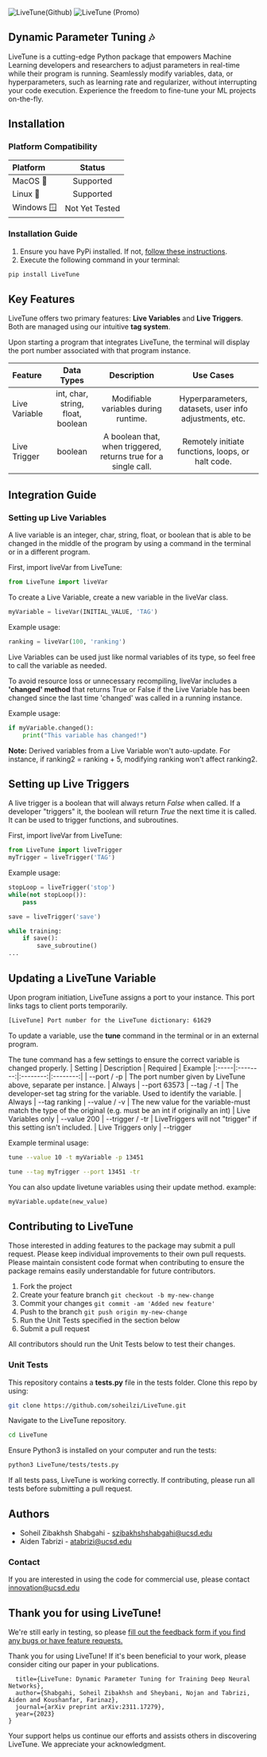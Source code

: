 ![LiveTune(Github)](https://github.com/soheilzi/LiveTune/assets/33820269/ffad7937-4bf7-4b1f-aa7f-2921c4007abf)
![LiveTune (Promo)](https://github.com/soheilzi/LiveTune/assets/33820269/69f333eb-1b0e-4ecd-8b60-e4cba62e6b75)


## Dynamic Parameter Tuning 🎶

LiveTune is a cutting-edge Python package that empowers Machine Learning developers and researchers to adjust parameters in real-time while their program is running. Seamlessly modify variables, data, or hyperparameters, such as learning rate and regularizer, without interrupting your code execution. Experience the freedom to fine-tune your ML projects on-the-fly.

## Installation

### Platform Compatibility

| Platform | Status |
|:--------|:------:|
| MacOS 🍎 | Supported |
| Linux 🐧 | Supported |
| Windows 🪟 | Not Yet Tested |

### Installation Guide

1. Ensure you have PyPi installed. If not, [follow these instructions](https://packaging.python.org/en/latest/tutorials/installing-packages/).
2. Execute the following command in your terminal:
```bash
pip install LiveTune
```

## Key Features

LiveTune offers two primary features: **Live Variables** and **Live Triggers**. Both are managed using our intuitive **tag system**.

Upon starting a program that integrates LiveTune, the terminal will display the port number associated with that program instance.

| Feature | Data Types | Description | Use Cases |
|:-------|:----------:|:-----------:|:---------:|
| Live Variable | int, char, string, float, boolean | Modifiable variables during runtime. | Hyperparameters, datasets, user info adjustments, etc. |
| Live Trigger | boolean | A boolean that, when triggered, returns true for a single call. | Remotely initiate functions, loops, or halt code. |


## Integration Guide

### Setting up Live Variables 
A live variable is an integer, char, string, float, or boolean that is able to be changed in the middle of the program by using a command in the terminal or in a different program.

First, import liveVar from LiveTune:
```python
from LiveTune import liveVar
```

To create a Live Variable, create a new variable in the liveVar class.

```python
myVariable = liveVar(INITIAL_VALUE, 'TAG')
```

Example usage:
```python
ranking = liveVar(100, 'ranking')
```

Live Variables can be used just like normal variables of its type, so feel free to call the variable as needed. 

To avoid resource loss or unnecessary recompiling, liveVar includes a **'changed' method** that returns True or False if the Live Variable has been changed since the last time 'changed' was called in a running instance. 

Example usage:
```python
if myVariable.changed():
    print("This variable has changed!")
```


**Note:** Derived variables from a Live Variable won't auto-update. For instance, if ranking2 = ranking + 5, modifying ranking won't affect ranking2.

## Setting up Live Triggers
A live trigger is a boolean that will always return *False* when called. If a developer "triggers" it, the boolean will return *True* the next time it is called. It can be used to trigger functions, and subroutines. 

First, import liveVar from LiveTune:
```python
from LiveTune import liveTrigger
myTrigger = liveTrigger('TAG')
```

Example usage:
```python
stopLoop = liveTrigger('stop')
while(not stopLoop()):
    pass
```

```python
save = liveTrigger('save')

while training:
    if save():
        save_subroutine()
...
```

## Updating a LiveTune Variable

Upon program initiation, LiveTune assigns a port to your instance. This port links tags to client ports temporarily.
```bash
[LiveTune] Port number for the LiveTune dictionary: 61629
```

To update a variable, use the **tune** command in the terminal or in an external program.


The tune command has a few settings to ensure the correct variable is changed properly.
| Setting | Description | Required | Example
|:-----|:--------:|:--------:|:--------:|
| --port / -p | The port number given by LiveTune above, separate per instance. | Always | --port 63573
| --tag / -t | The developer-set tag string for the variable. Used to identify the variable. | Always | --tag ranking
| --value / -v | The new value for the variable-must match the type of the original (e.g. must be an int if originally an int) | Live Variables only | --value 200
| --trigger / -tr |  LiveTriggers will not "trigger" if this setting isn't included. | Live Triggers only | --trigger

Example terminal usage:
```bash 
tune --value 10 -t myVariable -p 13451
```

```bash 
tune --tag myTrigger --port 13451 -tr
```

You can also update livetune variables using their update method.
example:
```python
myVariable.update(new_value)
```


## Contributing to LiveTune
Those interested in adding features to the package may submit a pull request. Please keep individual improvements to their own pull requests.
Please maintain consistent code format when contributing to ensure the package remains easily understandable for future contributors.

1. Fork the project
2. Create your feature branch `git checkout -b my-new-change`
3. Commit your changes `git commit -am 'Added new feature'`
4. Push to the branch `git push origin my-new-change`
5. Run the Unit Tests specified in the section below
6. Submit a pull request

All contributors should run the Unit Tests below to test their changes.


### Unit Tests

This repository contains a **tests.py** file in the tests folder. Clone this repo by using:
```bash
git clone https://github.com/soheilzi/LiveTune.git
```

Navigate to the LiveTune repository.
```bash
cd LiveTune
```

Ensure Python3 is installed on your computer and run the tests:
```bash
python3 LiveTune/tests/tests.py
```

If all tests pass, LiveTune is working correctly. If contributing, please run all tests before submitting a pull request.

## Authors

- Soheil Zibakhsh Shabgahi - [szibakhshshabgahi@ucsd.edu](mailto:szibakhshshabgahi@ucsd.edu)
- Aiden Tabrizi - [atabrizi@ucsd.edu](mailto:atabrizi@ucsd.edu)

### Contact
If you are interested in using the code for commercial use, please contact [innovation@ucsd.edu](mailto:innovation@ucsd.edu)

## Thank you for using LiveTune!
We're still early in testing, so please [fill out the feedback form if you find any bugs or have feature requests.](https://docs.google.com/forms/d/e/1FAIpQLSfHbM8Jy8w8EDZu_mEV0pH2qtqn3jplsB45KlmVsj6LORrBQQ/viewform?usp=sf_link)

Thank you for using LiveTune! If it's been beneficial to your work, please consider citing our paper in your publications. 
```@article{shabgahi2023livetune,
  title={LiveTune: Dynamic Parameter Tuning for Training Deep Neural Networks},
  author={Shabgahi, Soheil Zibakhsh and Sheybani, Nojan and Tabrizi, Aiden and Koushanfar, Farinaz},
  journal={arXiv preprint arXiv:2311.17279},
  year={2023}
}
```
Your support helps us continue our efforts and assists others in discovering LiveTune. We appreciate your acknowledgment.
